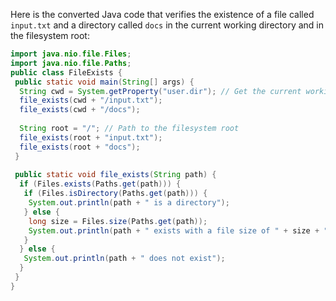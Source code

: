 Here is the converted Java code that verifies the existence of a file called `input.txt` and a directory called `docs` in the current working directory and in the filesystem root:
```java
import java.nio.file.Files;
import java.nio.file.Paths;
public class FileExists {
 public static void main(String[] args) {
  String cwd = System.getProperty("user.dir"); // Get the current working directory
  file_exists(cwd + "/input.txt");
  file_exists(cwd + "/docs");
  
  String root = "/"; // Path to the filesystem root
  file_exists(root + "input.txt");
  file_exists(root + "docs");
 }
 
 public static void file_exists(String path) {
  if (Files.exists(Paths.get(path))) {
   if (Files.isDirectory(Paths.get(path))) {
    System.out.println(path + " is a directory");
   } else {
    long size = Files.size(Paths.get(path));
    System.out.println(path + " exists with a file size of " + size + " bytes.");
   }
  } else {
   System.out.println(path + " does not exist");
  }
 }
}
```

